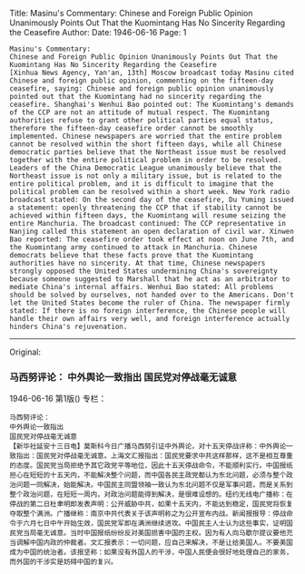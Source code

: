 Title: Masinu's Commentary: Chinese and Foreign Public Opinion Unanimously Points Out That the Kuomintang Has No Sincerity Regarding the Ceasefire
Author:
Date: 1946-06-16
Page: 1

    Masinu's Commentary:
    Chinese and Foreign Public Opinion Unanimously Points Out That the Kuomintang Has No Sincerity Regarding the Ceasefire
    [Xinhua News Agency, Yan'an, 13th] Moscow broadcast today Masinu cited Chinese and foreign public opinion, commenting on the fifteen-day ceasefire, saying: Chinese and foreign public opinion unanimously pointed out that the Kuomintang had no sincerity regarding the ceasefire. Shanghai's Wenhui Bao pointed out: The Kuomintang's demands of the CCP are not an attitude of mutual respect. The Kuomintang authorities refuse to grant other political parties equal status, therefore the fifteen-day ceasefire order cannot be smoothly implemented. Chinese newspapers are worried that the entire problem cannot be resolved within the short fifteen days, while all Chinese democratic parties believe that the Northeast issue must be resolved together with the entire political problem in order to be resolved. Leaders of the China Democratic League unanimously believe that the Northeast issue is not only a military issue, but is related to the entire political problem, and it is difficult to imagine that the political problem can be resolved within a short week. New York radio broadcast stated: On the second day of the ceasefire, Du Yuming issued a statement: openly threatening the CCP that if stability cannot be achieved within fifteen days, the Kuomintang will resume seizing the entire Manchuria. The broadcast continued: The CCP representative in Nanjing called this statement an open declaration of civil war. Xinwen Bao reported: The ceasefire order took effect at noon on June 7th, and the Kuomintang army continued to attack in Manchuria. Chinese democrats believe that these facts prove that the Kuomintang authorities have no sincerity. At that time, Chinese newspapers strongly opposed the United States undermining China's sovereignty because someone suggested to Marshall that he act as an arbitrator to mediate China's internal affairs. Wenhui Bao stated: All problems should be solved by ourselves, not handed over to the Americans. Don't let the United States become the ruler of China. The newspaper firmly stated: If there is no foreign interference, the Chinese people will handle their own affairs very well, and foreign interference actually hinders China's rejuvenation.



<hr /> 

Original: 


### 马西努评论：  中外舆论一致指出  国民党对停战毫无诚意

1946-06-16
第1版()
专栏：

    马西努评论：
    中外舆论一致指出
    国民党对停战毫无诚意
    【新华社延安十三日电】莫斯科今日广播马西努引证中外舆论，对十五天停战评称：中外舆论一致指出：国民党对停战毫无诚意。上海文汇报指出：国民党要求中共这样那样，这不是相互尊重的态度。国民党当局拒绝予其它政党平等地位，因此十五天停战命令，不能顺利实行。中国报纸担心在短短的十五天内，不能解决整个问题，而中国各民主政党都认为东北问题，必须与整个政治问题一同解决，始能解决。中国民主同盟领袖一致认为东北问题不仅是军事问题，而是关系到整个政治问题，在短短一周内，对政治问题能得到解决，是很难设想的。纽约无线电广播称：在停战的第二日杜聿明即发表声明：公开威胁中共，如果十五天内，不能达到稳定，国民党将恢复夺取整个满洲。广播继称：南京中共代表关于该声明称之为公开宣布内战。新闻报报导：停战命令于六月七日中午开始生效，国民党军即在满洲继续进攻。中国民主人士认为这些事实，证明国民党当局毫无诚意。当时中国报纸纷纷反对美国损害中国的主权。因为有人向马歇尔提议要他充当调解中国内政的仲裁者。文汇报表示：一切问题，应自己来解决，不是让给美国人。不要美国成为中国的统治者。该报坚称：如果没有外国人的干涉，中国人民便会很好地处理自己的家务，而外国的干涉实是妨碍中国的复兴。
